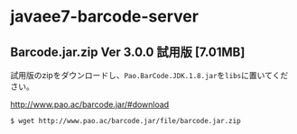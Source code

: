 # javaee7-barcode-server

## Barcode.jar.zip Ver 3.0.0 試用版 [7.01MB]

試用版のzipをダウンロードし、`Pao.BarCode.JDK.1.8.jar`を`libs`に置いてください。

<http://www.pao.ac/barcode.jar/#download>

```bash
$ wget http://www.pao.ac/barcode.jar/file/barcode.jar.zip
```


